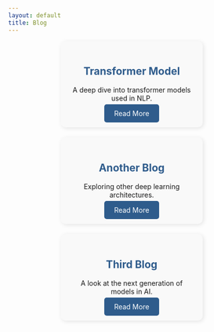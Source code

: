 ```yaml
---
layout: default
title: Blog
---
```


<div style="display: flex; justify-content: center; flex-wrap: wrap; gap: 20px;">

  <!-- Card 1 -->
  <div style="background-color: #f9f9f9; border-radius: 10px; box-shadow: 2px 2px 8px rgba(0, 0, 0, 0.1); padding: 20px; width: 30%; min-width: 250px; text-align: center;">
    <h2 style="color: #2F5C8C;">Transformer Model</h2>
    <p>A deep dive into transformer models used in NLP.</p>
    <a href="transformer" style="color: white; background-color: #2F5C8C; padding: 10px 20px; border-radius: 5px; text-decoration: none;">Read More</a>
  </div>

  <!-- Card 2 -->
  <div style="background-color: #f9f9f9; border-radius: 10px; box-shadow: 2px 2px 8px rgba(0, 0, 0, 0.1); padding: 20px; width: 30%; min-width: 250px; text-align: center;">
    <h2 style="color: #2F5C8C;">Another Blog</h2>
    <p>Exploring other deep learning architectures.</p>
    <a href="another_blog.md" style="color: white; background-color: #2F5C8C; padding: 10px 20px; border-radius: 5px; text-decoration: none;">Read More</a>
  </div>

  <!-- Card 3 -->
  <div style="background-color: #f9f9f9; border-radius: 10px; box-shadow: 2px 2px 8px rgba(0, 0, 0, 0.1); padding: 20px; width: 30%; min-width: 250px; text-align: center;">
    <h2 style="color: #2F5C8C;">Third Blog</h2>
    <p>A look at the next generation of models in AI.</p>
    <a href="third_blog.md" style="color: white; background-color: #2F5C8C; padding: 10px 20px; border-radius: 5px; text-decoration: none;">Read More</a>
  </div>

  <!-- Add more cards here if necessary -->

</div>

